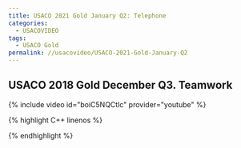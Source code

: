 ```yaml
---
title: USACO 2021 Gold January Q2: Telephone
categories:
  - USACOVIDEO
tags:
  - USACO Gold
permalink: //usacovideo/USACO-2021-Gold-January-Q2
---
```

  
## USACO 2018 Gold December Q3. Teamwork
  
{% include video id="boiC5NQCtlc" provider="youtube" %}
  
  
{% highlight C++ linenos %}
  
{% endhighlight %}  

